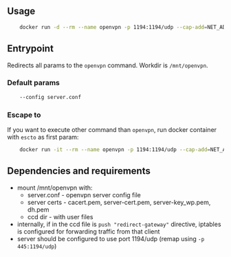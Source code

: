 ## Usage

```bash
    docker run -d --rm --name openvpn -p 1194:1194/udp --cap-add=NET_ADMIN -v /my/openvpn_dir:/mnt/openvpn skopciewski/openvpn
```

## Entrypoint

Redirects all params to the `openvpn` command. Workdir is `/mnt/openvpn`.

### Default params

```bash
    --config server.conf
```

### Escape to

If you want to execute other command than `openvpn`, run docker container with `escto` as first param:

```bash
    docker run -it --rm --name openvpn -p 1194:1194/udp --cap-add=NET_ADMIN -v /my/openvpn_dir:/mnt/openvpn skopciewski/openvpn escto sh
```

## Dependencies and requirements

* mount /mnt/openvpn with:
  * server.conf - openvpn server config file
  * server certs - cacert.pem, server-cert.pem, server-key_wp.pem, dh.pem
  * ccd dir - with user files
* internally, if in the ccd file is `push "redirect-gateway"` directive, iptables is configured for forwarding traffic from that client
* server should be configured to use port 1194/udp (remap using `-p 445:1194/udp`)

